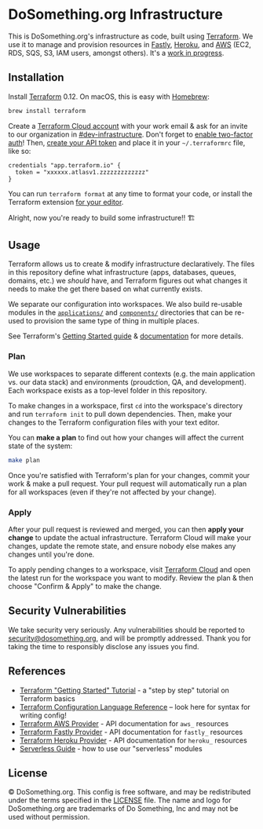 # DoSomething.org Infrastructure

This is DoSomething.org's infrastructure as code, built using [Terraform](https://www.terraform.io). We use it to manage and provision resources in [Fastly](https://www.terraform.io/docs/providers/fastly/), [Heroku](https://www.terraform.io/docs/providers/heroku/), and [AWS](https://www.terraform.io/docs/providers/aws/) (EC2, RDS, SQS, S3, IAM users, amongst others). It's a [work in progress](https://github.com/DoSomething/internal/issues/465).

## Installation

Install [Terraform](https://www.terraform.io) 0.12. On macOS, this is easy with [Homebrew](https://brew.sh):

```sh
brew install terraform
```

Create a [Terraform Cloud account](https://app.terraform.io/account/new) with your work email & ask for an invite to our organization in [#dev-infrastructure](https://dosomething.slack.com/messages/C03T8SDJJ/). Don't forget to [enable two-factor auth](https://www.terraform.io/docs/enterprise/users-teams-organizations/2fa.html)!  Then, [create your API token](https://www.terraform.io/docs/enterprise/users-teams-organizations/users.html#api-tokens) and place it in your `~/.terraformrc` file, like so:

```hcl
credentials "app.terraform.io" {
  token = "xxxxxx.atlasv1.zzzzzzzzzzzzz"
}
```

You can run `terraform format` at any time to format your code, or install the Terraform extension [for your editor](https://github.com/hashicorp/terraform-ls/blob/master/docs/USAGE.md).

Alright, now you're ready to build some infrastructure!! 🏗

## Usage

Terraform allows us to create & modify infrastructure declaratively. The files in this repository define what infrastructure (apps, databases, queues, domains, etc.) we _should_ have, and Terraform figures out what changes it needs to make the get there based on what currently exists.

We separate our configuration into workspaces. We also build re-usable modules in the [`applications/`](https://github.com/DoSomething/infrastructure/tree/master/applications) and [`components/`](https://github.com/DoSomething/infrastructure/tree/master/components) directories that can be re-used to provision the same type of thing in multiple places.

See Terraform's [Getting Started guide](https://www.terraform.io/intro/getting-started/build.html) & [documentation](https://www.terraform.io/docs/index.html) for more details.

### Plan

We use workspaces to separate different contexts (e.g. the main application vs. our data stack) and environments (proudction, QA, and development). Each workspace exists as a top-level folder in this repository.

To make changes in a workspace, first `cd` into the workspace's directory and run `terraform init` to pull down dependencies. Then, make your changes to the Terraform configuration files with your text editor.

You can **make a plan** to find out how your changes will affect the current state of the system:

```sh
make plan
```

Once you're satisfied with Terraform's plan for your changes, commit your work & make a pull request. Your pull request will automatically run a plan for all workspaces (even if they're not affected by your change).

### Apply

After your pull request is reviewed and merged, you can then **apply your change** to update the actual infrastructure. Terraform Cloud will make your changes, update the remote state, and ensure nobody else makes any changes until you're done.

To apply pending changes to a workspace, visit [Terraform Cloud](https://app.terraform.io/app/dosomething/workspaces) and open the latest run for the workspace you want to modify. Review the plan & then choose "Confirm & Apply" to make the change.

## Security Vulnerabilities

We take security very seriously. Any vulnerabilities should be reported to [security@dosomething.org](mailto:security@dosomething.org),
and will be promptly addressed. Thank you for taking the time to responsibly disclose any issues you find.

## References
- [Terraform "Getting Started" Tutorial](https://www.terraform.io/intro/getting-started/build.html) - a "step by step" tutorial on Terraform basics
- [Terraform Configuration Language Reference](https://www.terraform.io/docs/configuration/index.html) – look here for syntax for writing config!
- [Terraform AWS Provider](https://www.terraform.io/docs/providers/aws/) - API documentation for `aws_` resources
- [Terraform Fastly Provider](https://www.terraform.io/docs/providers/fastly/) - API documentation for `fastly_` resources
- [Terraform Heroku Provider](https://www.terraform.io/docs/providers/heroku/) - API documentation for `heroku_` resources
- [Serverless Guide](https://github.com/DoSomething/infrastructure/blob/master/docs/serverless-guide.md) - how to use our "serverless" modules


## License

&copy; DoSomething.org. This config is free software, and may be redistributed under the terms specified
in the [LICENSE](https://github.com/DoSomething/infrastructure/blob/master/LICENSE) file. The name and logo for
DoSomething.org are trademarks of Do Something, Inc and may not be used without permission.

